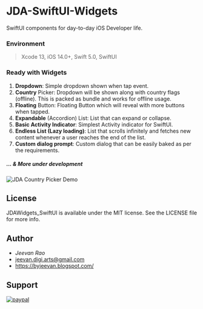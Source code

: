 # JDA-SwiftUI-Widgets #
SwiftUI components for day-to-day iOS Developer life.

### Environment
> Xcode 13, iOS 14.0+, Swift 5.0, SwiftUI

### Ready with Widgets ###

1. **Dropdown**: Simple dropdown shown when tap event.
2. **Country** Picker: Dropdown will be shown along with country flags (offline). This is packed as bundle and works for offline usage.
3. **Floating** Button: Floating Button which will reveal with more buttons when tapped.
4. **Expandable** (Accordion) List: List that can expand or collapse.
5. **Basic Activity Indicator**: Simplest Activity indicator for SwiftUI.
6. **Endless List (Lazy loading)**: List that scrolls infinitely and fetches new content whenever a user reaches the end of the list.
7. **Custom dialog prompt**: Custom dialog that can be easily baked as per the requirements.

##### ... & More under development 

![JDA Country Picker Demo](https://github.com/byJeevan/JDAWidgets_SwiftUI/blob/master/demo.gif)


## License ##
JDAWidgets_SwiftUI is available under the MIT license. See the LICENSE file for more info.

## Author ##
- *Jeevan Rao*
- jeevan.digi.arts@gmail.com
- https://byjeevan.blogspot.com/

## Support ##
[![paypal](https://www.paypalobjects.com/en_US/i/btn/btn_donateCC_LG.gif)](https://www.paypal.com/paypalme/Jeevan8082/10)

